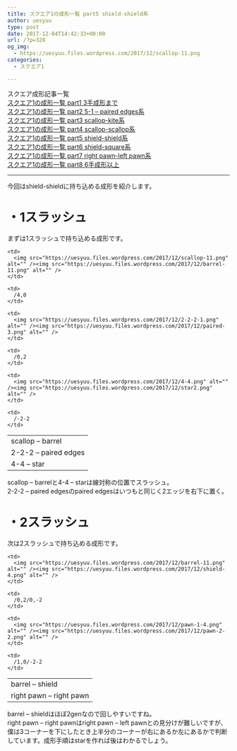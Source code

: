 ```yaml
---
title: スクエア1の成形一覧 part5 shield-shield系
author: uesyuu
type: post
date: 2017-12-04T14:42:33+00:00
url: /?p=328
og_img:
  - https://uesyuu.files.wordpress.com/2017/12/scallop-11.png
categories:
  - スクエア1

---
```

スクエア成形記事一覧  
[スクエア1の成形一覧 part1 3手成形まで][1]  
[スクエア1の成形一覧 part2 5-1 &#8211; paired edges系][2]  
[スクエア1の成形一覧 part3 scallop-kite系][3]  
[スクエア1の成形一覧 part4 scallop-scallop系][4]  
[スクエア1の成形一覧 part5 shield-shield系][5]  
[スクエア1の成形一覧 part6 shield-square系][6]  
[スクエア1の成形一覧 part7 right pawn-left pawn系][7]  
[スクエア1の成形一覧 part8 6手成形以上][8]

* * *

今回はshield-shieldに持ち込める成形を紹介します。

# ・1スラッシュ

まずは1スラッシュで持ち込める成形です。

<table>
  <tr>
    <td>
      scallop &#8211; barrel
    </td>
    
    <td>
      <img src="https://uesyuu.files.wordpress.com/2017/12/scallop-11.png" alt="" /><img src="https://uesyuu.files.wordpress.com/2017/12/barrel-11.png" alt="" />
    </td>
    
    <td>
      /4,0
    </td>
  </tr>
  
  <tr>
    <td>
      2-2-2 &#8211; paired edges
    </td>
    
    <td>
      <img src="https://uesyuu.files.wordpress.com/2017/12/2-2-2-1.png" alt="" /><img src="https://uesyuu.files.wordpress.com/2017/12/paired-3.png" alt="" />
    </td>
    
    <td>
      /0,2
    </td>
  </tr>
  
  <tr>
    <td>
      4-4 &#8211; star
    </td>
    
    <td>
      <img src="https://uesyuu.files.wordpress.com/2017/12/4-4.png" alt="" /><img src="https://uesyuu.files.wordpress.com/2017/12/star2.png" alt="" />
    </td>
    
    <td>
      /-2-2
    </td>
  </tr>
</table>

scallop &#8211; barrelと4-4 &#8211; starは線対称の位置でスラッシュ。  
2-2-2 &#8211; paired edgesのpaired edgesはいつもと同じく2エッジを右下に置く。

# ・2スラッシュ

次は2スラッシュで持ち込める成形です。

<table>
  <tr>
    <td>
      barrel &#8211; shield
    </td>
    
    <td>
      <img src="https://uesyuu.files.wordpress.com/2017/12/barrel-11.png" alt="" /><img src="https://uesyuu.files.wordpress.com/2017/12/shield-4.png" alt="" />
    </td>
    
    <td>
      /0,2/0,-2
    </td>
  </tr>
  
  <tr>
    <td>
      right pawn &#8211; right pawn
    </td>
    
    <td>
      <img src="https://uesyuu.files.wordpress.com/2017/12/pawn-1-4.png" alt="" /><img src="https://uesyuu.files.wordpress.com/2017/12/pawn-2-2.png" alt="" />
    </td>
    
    <td>
      /1,0/-2-2
    </td>
  </tr>
</table>

barrel &#8211; shieldはほぼ2genなので回しやすいですね。  
right pawn &#8211; right pawnはright pawn &#8211; left pawnとの見分けが難しいですが、僕は3コーナーを下にしたとき上半分のコーナーが右にあるか左にあるかで判断しています。成形手順はstarを作れば後はわかるでしょう。

 [1]: https://uesyuu.wordpress.com/2017/12/04/3-slice/
 [2]: https://uesyuu.wordpress.com/2017/12/04/5-1-paired-edges/
 [3]: https://uesyuu.wordpress.com/2017/12/04/scallop-kite/
 [4]: https://uesyuu.wordpress.com/2017/12/04/scallop-scallop/
 [5]: https://uesyuu.wordpress.com/2017/12/04/shield-shield/
 [6]: https://uesyuu.wordpress.com/2017/12/04/shield-square/
 [7]: https://uesyuu.wordpress.com/2017/12/04/right-pawn-left-pawn/
 [8]: https://uesyuu.wordpress.com/2017/12/04/6-slice/